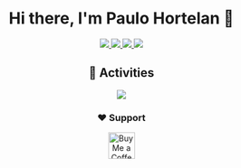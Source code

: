 <h1 align="center">Hi there, I'm Paulo Hortelan 👋</h1>

<p align="center"> 
 <a href="https://www.linkedin.com/in/paulo-hortelan-ribeiro-479008144/" alt="paulo hortelan linkedin" target="_blank">
   <img src="https://img.shields.io/badge/%20-LinkedIn-%230A66C2?logo=linkedin&logoColor=white&style=for-the-badge&link=https://www.linkedin.com/in/paulo-hortelan-ribeiro-479008144" />
 </a>
  <a href="https://www.instagram.com/paulohincar/" target="_blank">
    <img src="https://img.shields.io/badge/instagram-%23E4405F.svg?&style=for-the-badge&logo=instagram&logoColor=white" />        
  </a>
 <a href="https://github.com/paulo-hortelan" alt="paulo hortelan github" target="_blank">
   <img src="https://img.shields.io/badge/%20-GitHub-black?logo=GitHub&logoColor=white&style=for-the-badge" />
 </a>
 <a>
   <img src="https://komarev.com/ghpvc/?username=paulo-hortelan&color=FFC000&style=for-the-badge" />
 </a> 
</p>

<h2 align="center">🚀 Activities</h2>
<p align="center">
  <a href="#" alt="paulo hortelan's github stats"><img src="https://github-readme-stats.vercel.app/api?username=paulo-hortelan" /></a>
</p>

<h3 align="center">❤ Support</h2>
<p align="center">
 <a href='https://ko-fi.com/paulohortelan' target='_blank'>
  <img style='border:0px;height:47px;' src='https://az743702.vo.msecnd.net/cdn/kofi1.png?v=0' border='0' alt='Buy Me a Coffee at ko-fi.com' />
</a>
</p>

